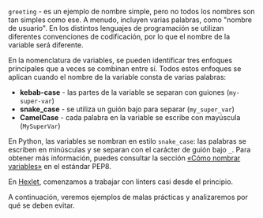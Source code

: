 
`greeting` - es un ejemplo de nombre simple, pero no todos los nombres son tan simples como ese. A menudo, incluyen varias palabras, como "nombre de usuario". En los distintos lenguajes de programación se utilizan diferentes convenciones de codificación, por lo que el nombre de la variable será diferente.

En la nomenclatura de variables, se pueden identificar tres enfoques principales que a veces se combinan entre sí. Todos estos enfoques se aplican cuando el nombre de la variable consta de varias palabras:

* **kebab-case** - las partes de la variable se separan con guiones (`my-super-var`)
* **snake\_case** - se utiliza un guión bajo para separar (`my_super_var`)
* **CamelCase** - cada palabra en la variable se escribe con mayúscula (`MySuperVar`)

En Python, las variables se nombran en estilo `snake_case`: las palabras se escriben en minúsculas y se separan con el carácter de guión bajo `_`. Para obtener más información, puedes consultar la sección [«Cómo nombrar variables»](https://peps.python.org/pep-0008/#naming-conventions) en el estándar PEP8.

En [Hexlet](https://ru.hexlet.io/?utm_source=code-basics&utm_medium=referral&utm_campaign=programs&utm_content=lesson), comenzamos a trabajar con linters casi desde el principio.

A continuación, veremos ejemplos de malas prácticas y analizaremos por qué se deben evitar.
